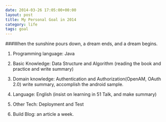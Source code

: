 ```yaml
---
date: 2014-03-26 17:05:00+00:00
layout: post
title: My Personal Goal in 2014
category: life
tags: goal
---
```


###When the sunshine pours down, a dream ends, and a dream begins.

1. Programming language: Java

2. Basic Knowledge: Data Structure and Algorithm (reading the book and practice and write summary)

3. Domain knowledge: Authentication and Authorization(OpenAM, OAuth 2.0) write summary,
accomplish the android sample.

4. Language: English (insist on learning in 51 Talk, and make summary)

5. Other Tech: Deployment and Test

6. Build Blog: an article a week.


